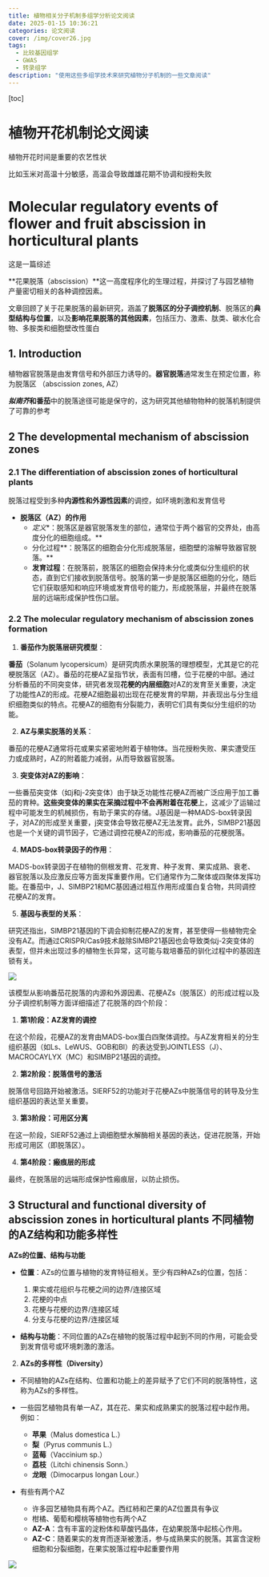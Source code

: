 ```yaml
---
title: 植物相关分子机制多组学分析论文阅读
date: 2025-01-15 10:36:21
categories: 论文阅读
cover: /img/cover26.jpg
tags: 
  - 比较基因组学
  - GWAS
  - 转录组学
description: "使用这些多组学技术来研究植物分子机制的一些文章阅读"
---
```


[toc]



# 植物开花机制论文阅读

植物开花时间是重要的农艺性状

比如玉米对高温十分敏感，高温会导致雌雄花期不协调和授粉失败

# Molecular regulatory events of flower and fruit abscission in horticultural plants

这是一篇综述

**花果脱落（abscission）**这一高度程序化的生理过程，并探讨了与园艺植物产量密切相关的各种调控因素。

文章回顾了关于花果脱落的最新研究，涵盖了**脱落区的分子调控机制**、脱落区的**典型结构与位置**，以及**影响花果脱落的其他因素**，包括压力、激素、肽类、碳水化合物、多胺类和细胞壁改性蛋白

## 1. Introduction 

植物器官脱落是由发育信号和外部压力诱导的。**器官脱落**通常发生在预定位置，称为脱落区 （abscission zones, AZ）

***拟南芥*和番茄**中的脱落途径可能是保守的，这为研究其他植物物种的脱落机制提供了可靠的参考
## 2 The developmental mechanism of abscission zones

### 2.1 The differentiation of abscission zones of horticultural plants

脱落过程受到多种**内源性和外源性因素**的调控，如环境刺激和发育信号

- **脱落区（AZ）的作用**
  - *定义**：脱落区是器官脱落发生的部位，通常位于两个器官的交界处，由高度分化的细胞组成。**
  - 分化过程**：脱落区的细胞会分化形成脱落层，细胞壁的溶解导致器官脱落。**
  - **发育过程**：在脱落前，脱落区的细胞会保持未分化或类似分生组织的状态，直到它们接收到脱落信号。脱落的第一步是脱落区细胞的分化，随后它们获取感知和响应环境或发育信号的能力，形成脱落层，并最终在脱落层的远端形成保护性伤口层。

### 2.2 The molecular regulatory mechanism of abscission zones formation

1. **番茄作为脱落层研究模型**：

**番茄**（Solanum lycopersicum）是研究肉质水果脱落的理想模型，尤其是它的花梗脱落区（AZ）。番茄的花梗AZ呈指节状，表面有凹槽，位于花梗的中部。通过分析番茄的不同突变体，研究者发现**花梗的内层细胞**对AZ的发育至关重要，决定了功能性AZ的形成。花梗AZ细胞最初出现在花梗发育的早期，并表现出与分生组织细胞类似的特点。花梗AZ的细胞有分裂能力，表明它们具有类似分生组织的功能。

2. **AZ与果实脱落的关系**：

番茄的花梗AZ通常将花或果实紧密地附着于植物体。当花授粉失败、果实遭受压力或成熟时，AZ的附着能力减弱，从而导致器官脱落。

3. **突变体对AZ的影响**：

一些番茄突变体（如j和j-2突变体）由于缺乏功能性花梗AZ而被广泛应用于加工番茄的育种。**这些突变体的果实在采摘过程中不会再附着在花梗**上，这减少了运输过程中可能发生的机械损伤，有助于果实的存储。J基因是一种MADS-box转录因子，对AZ的形成至关重要，j突变体会导致花梗AZ无法发育。此外，SlMBP21基因也是一个关键的调节因子，它通过调控花梗AZ的形成，影响番茄的花梗脱落。

4. **MADS-box转录因子的作用**：

MADS-box转录因子在植物的侧根发育、花发育、种子发育、果实成熟、衰老、器官脱落以及应激反应等方面发挥重要作用。它们通常作为二聚体或四聚体发挥功能。在番茄中，J、SlMBP21和MC基因通过相互作用形成蛋白复合物，共同调控花梗AZ的发育。

5. **基因与表型的关系**：

研究还指出，SlMBP21基因的下调会抑制花梗AZ的发育，甚至使得一些植物完全没有AZ。而通过CRISPR/Cas9技术敲除SlMBP21基因也会导致类似j-2突变体的表型，但并未出现过多的植物生长异常，这可能与栽培番茄的驯化过程中的基因连锁有关。

![](https://pic1.imgdb.cn/item/67876058d0e0a243d4f4776a.png)

该模型从影响番茄花脱落的内源和外源因素、花梗AZs（脱落区）的形成过程以及分子调控机制等方面详细描述了花脱落的四个阶段：

1. **第1阶段：AZ发育的调控**

在这个阶段，花梗AZ的发育由MADS-box蛋白四聚体调控。与AZ发育相关的分生组织基因（如Ls、LeWUS、GOB和Bl）的表达受到JOINTLESS（J）、MACROCAYLYX（MC）和SlMBP21基因的调控。

2. **第2阶段：脱落信号的激活**

脱落信号回路开始被激活。SlERF52的功能对于花梗AZs中脱落信号的转导及分生组织基因的表达至关重要。

3. **第3阶段：可用区分离**

在这一阶段，SlERF52通过上调细胞壁水解酶相关基因的表达，促进花脱落，开始形成可用区（即脱落区）。

4. **第4阶段：瘢痕层的形成**

最终，在脱落层的远端形成保护性瘢痕层，以防止损伤。

## 3 Structural and functional diversity of abscission zones in horticultural plants 不同植物的AZ结构和功能多样性

**AZs的位置、结构与功能**

- **位置**：AZs的位置与植物的发育特征相关。至少有四种AZs的位置，包括：
  1. 果实或花组织与花梗之间的边界/连接区域
  2. 花梗的中点
  3. 花梗与花梗的边界/连接区域
  4. 分支与花梗的边界/连接区域

- **结构与功能**：不同位置的AZs在植物的脱落过程中起到不同的作用，可能会受到发育信号或环境刺激的激活。

2. **AZs的多样性（Diversity）**

- 不同植物的AZs在结构、位置和功能上的差异赋予了它们不同的脱落特性，这称为AZs的多样性。

- 一些园艺植物具有单一AZ，其在花、果实和成熟果实的脱落过程中起作用。例如：
  - **苹果**（Malus domestica L.）
  - **梨**（Pyrus communis L.）
  - **蓝莓**（Vaccinium sp.）
  - **荔枝**（Litchi chinensis Sonn.）
  - **龙眼**（Dimocarpus longan Lour.）

- 有些有两个AZ
  - 许多园艺植物具有两个AZ。西红柿和芒果的AZ位置具有争议
  - 柑橘、葡萄和樱桃等植物也有两个AZ
  - **AZ-A**：含有丰富的淀粉体和草酸钙晶体，在幼果脱落中起核心作用。
  - **AZ-C**：随着果实的发育而逐渐被激活，参与成熟果实的脱落。其富含淀粉细胞和分裂细胞，在果实脱落过程中起重要作用

![](https://pic1.imgdb.cn/item/67876643d0e0a243d4f47a3f.png)









